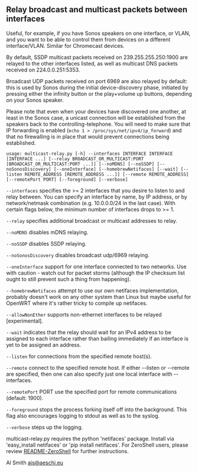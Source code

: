 Relay broadcast and multicast packets between interfaces
--------------------------------------------------------

Useful, for example, if you have Sonos speakers on one interface, or VLAN,
and you want to be able to control them from devices on a different
interface/VLAN. Similar for Chromecast devices.

By default, SSDP multicast packets received on 239.255.255.250:1900 are
relayed to the other interfaces listed, as well as multicast DNS packets
received on 224.0.0.251:5353.

Broadcast UDP packets received on port 6969 are also relayed by default:
this is used by Sonos during the initial device-discovery phase, initiated
by pressing either the infinity button or the play+volume up buttons,
depending on your Sonos speaker.

Please note that even when your devices have discovered one another, at
least in the Sonos case, a unicast connection will be established from
the speakers back to the controlling-telephone. You will need to make sure
that IP forwarding is enabled (`echo 1 > /proc/sys/net/ipv4/ip_forward`) and
that no firewalling is in place that would prevent connections being
established.

`usage: multicast-relay.py [-h] --interfaces INTERFACE INTERFACE [INTERFACE ...] [--relay BROADCAST_OR_MULTICAST:PORT [BROADCAST_OR_MULTICAST:PORT ...]] [--noMDNS] [--noSSDP] [--noSonosDiscovery] [--oneInterface] [--homebrewNetifaces] [--wait] [--listen REMOTE_ADDRESS [REMOTE_ADDRESS ...]] [--remote REMOTE_ADDRESS] [--remotePort PORT] [--foreground] [--verbose]`

`--interfaces` specifies the >= 2 interfaces that you desire to listen to and
relay between. You can specify an interface by name, by IP address, or by
network/netmask combination (e.g. 10.0.0.0/24 in the last case). With certain
flags below, the minimum number of interfaces drops to >= 1.

`--relay` specifies additional broadcast or multicast addresses to relay.

`--noMDNS` disables mDNS relaying.

`--noSSDP` disables SSDP relaying.

`--noSonosDiscovery` disables broadcast udp/6969 relaying.

`--oneInterface` support for one interface connected to two networks. Use with
caution - watch out for packet storms (although the IP checksum list ought
to still prevent such a thing from happening).

`--homebrewNetifaces` attempt to use our own netifaces implementation, probably
doesn't work on any other system than Linux but maybe useful for OpenWRT where
it's rather tricky to compile up netifaces.

`--allowNonEther` supports non-ethernet interfaces to be relayed [experimental].

`--wait` indicates that the relay should wait for an IPv4 address to be assigned
to each interface rather than bailing immediately if an interface is yet to be
assigned an address.

`--listen` for connections from the specified remote host(s).

`--remote` connect to the specified remote host. If either --listen or --remote
are specified, then one can also specify just one local interface with --interfaces.

`--remotePort` PORT use the specified port for remote communications (default: 1900).

`--foreground` stops the process forking itself off into the background. This
flag also encourages logging to stdout as well as to the syslog.

`--verbose` steps up the logging.

multicast-relay.py requires the python 'netifaces' package. Install via
'easy_install netifaces' or 'pip install netifaces'. For ZeroShell users,
please review [README-ZeroShell](README-ZeroShell.md) for further instructions.

Al Smith <ajs@aeschi.eu>

